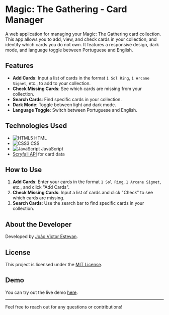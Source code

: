 # Magic: The Gathering - Card Manager

A web application for managing your Magic: The Gathering card collection. This app allows you to add, view, and check cards in your collection, and identify which cards you do not own. It features a responsive design, dark mode, and language toggle between Portuguese and English.

## Features

- **Add Cards**: Input a list of cards in the format `1 Sol Ring`, `1 Arcane Signet`, etc., to add to your collection.
- **Check Missing Cards**: See which cards are missing from your collection.
- **Search Cards**: Find specific cards in your collection.
- **Dark Mode**: Toggle between light and dark mode.
- **Language Toggle**: Switch between Portuguese and English.

## Technologies Used

- ![HTML5](https://img.shields.io/badge/HTML5-%23E34F26.svg?style=flat&logo=html5&logoColor=white) HTML
- ![CSS3](https://img.shields.io/badge/CSS3-%231572B6.svg?style=flat&logo=css3&logoColor=white) CSS
- ![JavaScript](https://img.shields.io/badge/JavaScript-%23F7DF1C.svg?style=flat&logo=javascript&logoColor=black) JavaScript
- [Scryfall API](https://scryfall.com) for card data

## How to Use

1. **Add Cards**: Enter your cards in the format `1 Sol Ring`, `1 Arcane Signet`, etc., and click "Add Cards".
2. **Check Missing Cards**: Input a list of cards and click "Check" to see which cards are missing.
3. **Search Cards**: Use the search bar to find specific cards in your collection.

## About the Developer

Developed by [João Victor Estevan](https://github.com/jow320).

## License

This project is licensed under the [MIT License](LICENSE).

## Demo

You can try out the live demo [here](#).

---

Feel free to reach out for any questions or contributions!
